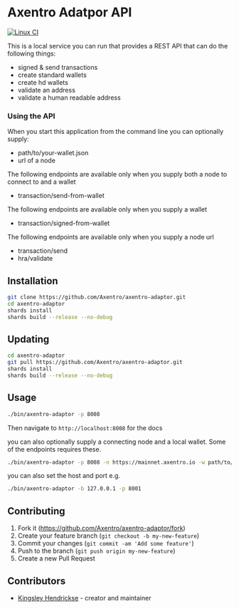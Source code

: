# Axentro Adatpor API

[![Linux CI](https://github.com/Axentro/axentro-adaptor/actions/workflows/linux-ci.yml/badge.svg)](https://github.com/Axentro/axentro-adaptor/actions/workflows/linux-ci.yml)

This is a local service you can run that provides a REST API that can do the following things:

* signed & send transactions
* create standard wallets
* create hd wallets
* validate an address
* validate a human readable address

### Using the API

When you start this application from the command line you can optionally supply:

* path/to/your-wallet.json
* url of a node

The following endpoints are available only when you supply both a node to connect to and a wallet

* transaction/send-from-wallet

The following endpoints are available only when you supply a wallet

* transaction/signed-from-wallet

The following endpoints are available only when you supply a node url 

* transaction/send
* hra/validate

## Installation

```bash
git clone https://github.com/Axentro/axentro-adaptor.git
cd axentro-adaptor
shards install
shards build --release --no-debug
```

## Updating
```bash
cd axentro-adaptor
git pull https://github.com/Axentro/axentro-adaptor.git
shards install
shards build --release --no-debug
```

## Usage

```bash
./bin/axentro-adaptor -p 8008
```
Then navigate to `http://localhost:8008` for the docs 

you can also optionally supply a connecting node and a local wallet. Some of the endpoints requires these.

```bash
./bin/axentro-adaptor -p 8008 -n https://mainnet.axentro.io -w path/to/wallet.json
```

you can also set the host and port e.g. 

```bash
./bin/axentro-adaptor -b 127.0.0.1 -p 8001
```


## Contributing

1. Fork it (<https://github.com/Axentro/axentro-adaptor/fork>)
2. Create your feature branch (`git checkout -b my-new-feature`)
3. Commit your changes (`git commit -am 'Add some feature'`)
4. Push to the branch (`git push origin my-new-feature`)
5. Create a new Pull Request

## Contributors

- [Kingsley Hendrickse](https://github.com/kingsleyh) - creator and maintainer
